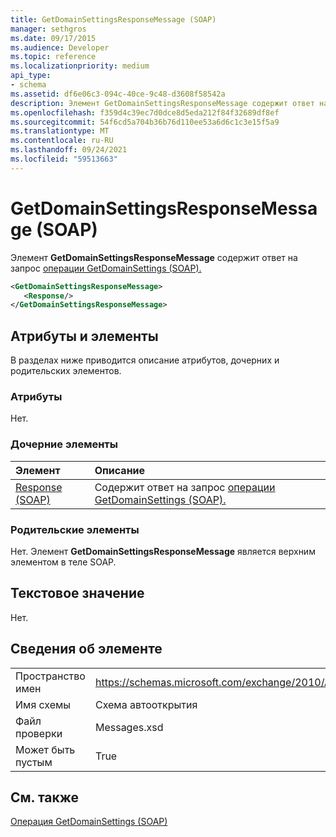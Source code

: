```yaml
---
title: GetDomainSettingsResponseMessage (SOAP)
manager: sethgros
ms.date: 09/17/2015
ms.audience: Developer
ms.topic: reference
ms.localizationpriority: medium
api_type:
- schema
ms.assetid: df6e06c3-094c-40ce-9c48-d3608f58542a
description: Элемент GetDomainSettingsResponseMessage содержит ответ на запрос операции GetDomainSettings (SOAP).
ms.openlocfilehash: f359d4c39ec7d0dce8d5eda212f84f32689df8ef
ms.sourcegitcommit: 54f6cd5a704b36b76d110ee53a6d6c1c3e15f5a9
ms.translationtype: MT
ms.contentlocale: ru-RU
ms.lasthandoff: 09/24/2021
ms.locfileid: "59513663"
---
```

# <a name="getdomainsettingsresponsemessage-soap"></a>GetDomainSettingsResponseMessage (SOAP)

Элемент **GetDomainSettingsResponseMessage** содержит ответ на запрос [операции GetDomainSettings (SOAP).](getdomainsettings-operation-soap.md) 
  
```XML
<GetDomainSettingsResponseMessage>
   <Response/>
</GetDomainSettingsResponseMessage>
```

## <a name="attributes-and-elements"></a>Атрибуты и элементы

В разделах ниже приводится описание атрибутов, дочерних и родительских элементов.
  
### <a name="attributes"></a>Атрибуты

Нет.
  
### <a name="child-elements"></a>Дочерние элементы

|**Элемент**|**Описание**|
|:-----|:-----|
|[Response (SOAP)](response-soap.md) <br/> |Содержит ответ на запрос [операции GetDomainSettings (SOAP).](getdomainsettings-operation-soap.md)  <br/> |
   
### <a name="parent-elements"></a>Родительские элементы

Нет. Элемент **GetDomainSettingsResponseMessage** является верхним элементом в теле SOAP. 
  
## <a name="text-value"></a>Текстовое значение

Нет.
  
## <a name="element-information"></a>Сведения об элементе

|||
|:-----|:-----|
|Пространство имен  <br/> |https://schemas.microsoft.com/exchange/2010/Autodiscover  <br/> |
|Имя схемы  <br/> |Схема автооткрытия  <br/> |
|Файл проверки  <br/> |Messages.xsd  <br/> |
|Может быть пустым  <br/> |True  <br/> |
   
## <a name="see-also"></a>См. также



[Операция GetDomainSettings (SOAP)](getdomainsettings-operation-soap.md)

